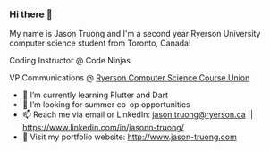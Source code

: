 ### Hi there 👋

My name is Jason Truong and I'm a second year Ryerson University computer science student from Toronto, Canada!

Coding Instructor @ Code Ninjas

VP Communications @ [Ryerson Computer Science Course Union](https://www.instagram.com/ryersoncscu/)

- 🌱 I’m currently learning Flutter and Dart
- 🤔 I’m looking for summer co-op opportunities
- 📫 Reach me via email or LinkedIn: jason.truong@ryerson.ca || https://www.linkedin.com/in/jasonn-truong/
- 💬 Visit my portfolio website: http://www.jason-truong.com
